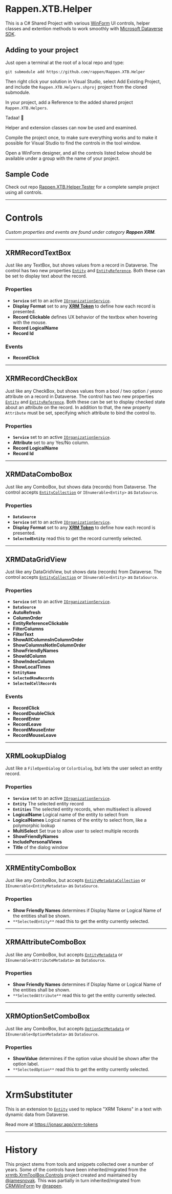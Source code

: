 # Rappen.XTB.Helper

This is a C# Shared Project with various [WinForm](https://docs.microsoft.com/en-us/visualstudio/ide/create-csharp-winform-visual-studio?WT.mc_id=BA-MVP-5002475) UI controls, helper classes and extention methods to work smoothly with [Microsoft Dataverse SDK](https://docs.microsoft.com/en-us/powerapps/developer/data-platform/?WT.mc_id=BA-MVP-5002475).

## Adding to your project

Just open a terminal at the root of a local repo and type:
```
git submodule add https://github.com/rappen/Rappen.XTB.Helper
```

Then right click your solution in Visual Studio, select Add Existing Project, and include the `Rappen.XTB.Helpers.shproj` project from the cloned submodule.

In your project, add a Reference to the added shared project `Rappen.XTB.Helpers`.

Tadaa! 🎉

Helper and extension classes can now be used and examined.

Compile the project once, to make sure everything works and to make it possible for Visual Studio to find the controls in the tool window.

Open a WinForm designer, and all the controls listed below should be available under a group with the name of your project.

## Sample Code

Check out repo [Rappen.XTB.Helper.Tester](https://github.com/rappen/Rappen.XTB.Helper.Tester) for a complete sample project using all controls.

---

# Controls

*Custom properties and events are found under category **Rappen XRM**.*

---

## XRMRecordTextBox
Just like any TextBox, but shows values from a record in Dataverse. The control has two new properties [`Entity`](https://docs.microsoft.com/en-us/dotnet/api/microsoft.xrm.sdk.entity?WT.mc_id=BA-MVP-5002475) and [`EntityReference`](https://docs.microsoft.com/en-us/dotnet/api/microsoft.xrm.sdk.entityreference). Both these can be set to display text about the record.
### Properties
* **`Service`** set to an active [`IOrganizationService`](https://docs.microsoft.com/en-us/dotnet/api/microsoft.xrm.sdk.iorganizationservice?WT.mc_id=BA-MVP-5002475).
* **Display Format** set to any [**XRM Token**](https://jonasr.app/xrm-tokens/) to define how each record is presented.
* **Record Clickable** defines UX behavior of the textbox when hovering with the mouse.
* **Record LogicalName**
* **Record Id**
### Events
* **RecordClick**

---

## XRMRecordCheckBox
Just like any CheckBox, but shows values from a bool / two option / yesno attribute on a record in Dataverse. The control has two new properties [`Entity`](https://docs.microsoft.com/en-us/dotnet/api/microsoft.xrm.sdk.entity?WT.mc_id=BA-MVP-5002475) and [`EntityReference`](https://docs.microsoft.com/en-us/dotnet/api/microsoft.xrm.sdk.entityreference). Both these can be set to display checked state about an attribute on the record. In addition to that, the new property `Attribute` must be set, specifying which attribute to bind the control to.
### Properties
* **`Service`** set to an active [`IOrganizationService`](https://docs.microsoft.com/en-us/dotnet/api/microsoft.xrm.sdk.iorganizationservice?WT.mc_id=BA-MVP-5002475).
* **Attribute** set to any Yes/No column.
* **Record LogicalName**
* **Record Id**

---

## XRMDataComboBox
Just like any ComboBox, but shows data (records) from Dataverse. The control accepts [`EntityCollection`](https://docs.microsoft.com/en-us/dotnet/api/microsoft.xrm.sdk.entitycollection?WT.mc_id=BA-MVP-5002475) or `IEnumerable<Entity>` as `DataSource`.
### Properties
* **`DataSource`**
* **`Service`** set to an active [`IOrganizationService`](https://docs.microsoft.com/en-us/dotnet/api/microsoft.xrm.sdk.iorganizationservice?WT.mc_id=BA-MVP-5002475).
* **Display Format** set to any [**XRM Token**](https://jonasr.app/xrm-tokens/) to define how each record is presented.
* **`SelectedEntity`** read this to get the record currently selected.

---

## XRMDataGridView
Just like any DataGridView, but shows data (records) from Dataverse. The control accepts [`EntityCollection`](https://docs.microsoft.com/en-us/dotnet/api/microsoft.xrm.sdk.entitycollection?WT.mc_id=BA-MVP-5002475) or `IEnumerable<Entity>` as `DataSource`.
### Properties
* **`Service`** set to an active [`IOrganizationService`](https://docs.microsoft.com/en-us/dotnet/api/microsoft.xrm.sdk.iorganizationservice?WT.mc_id=BA-MVP-5002475).
* **`DataSource`**
* **AutoRefresh**
* **ColumnOrder**
* **EntityReferenceClickable**
* **FilterColumns**
* **FilterText**
* **ShowAllColumnsInColumnOrder**
* **ShowColumnsNotInColumnOrder**
* **ShowFriendlyNames**
* **ShowIdColumn**
* **ShowIndexColumn**
* **ShowLocalTimes**
* **`EntityName`**
* **`SelectedRowRecords`**
* **`SelectedCellRecords`**

### Events
* **RecordClick**
* **RecordDoubleClick**
* **RecordEnter**
* **RecordLeave**
* **RecordMouseEnter**
* **RecordMouseLeave**


---

## XRMLookupDialog
Just like a `FileOpenDialog` or `ColorDialog`, but lets the user select an entity record.
### Properties
* **`Service`** set to an active [`IOrganizationService`](https://docs.microsoft.com/en-us/dotnet/api/microsoft.xrm.sdk.iorganizationservice?WT.mc_id=BA-MVP-5002475).
* **`Entity`** The selected entity record
* **`Entities`** The selected entity records, when multiselect is allowed
* **LogicalName** Logical name of the entity to select from
* **LogicalNames** Logical names of the entity to select from, like a polymorphic lookup
* **MultiSelect** Set true to allow user to select multiple records
* **ShowFriendlyNames**
* **IncludePersonalViews**
* **Title** of the dialog window

---

## XRMEntityComboBox
Just like any ComboBox, but accepts [`EntityMetadataCollection`](https://docs.microsoft.com/en-us/dotnet/api/microsoft.xrm.sdk.metadata.entitymetadatacollection?WT.mc_id=BA-MVP-5002475) or `IEnumerable<EntityMetadata>` as `DataSource`.
### Properties
* **Show Friendly Names** determines if Display Name or Logical Name of the entities shall be shown.
* `**SelectedEntity**` read this to get the entity currently selected.

---

## XRMAttributeComboBox
Just like any ComboBox, but accepts [`EntityMetadata`](https://docs.microsoft.com/en-us/dotnet/api/microsoft.xrm.sdk.metadata.entitymetadata?WT.mc_id=BA-MVP-5002475) or `IEnumerable<AttributeMetadata>` as `DataSource`.
### Properties
* **Show Friendly Names** determines if Display Name or Logical Name of the entities shall be shown.
* `**SelectedAttribute**` read this to get the entity currently selected.

---

## XRMOptionSetComboBox
Just like any ComboBox, but accepts [`OptionSetMetadata`](https://docs.microsoft.com/en-us/dotnet/api/microsoft.xrm.sdk.metadata.optionsetmetadata?WT.mc_id=BA-MVP-5002475) or `IEnumerable<OptionMetadata>` as `DataSource`.
### Properties
* **ShowValue** determines if the option value should be shown after the option label.
* `**SelectedOption**` read this to get the entity currently selected.

---

# XrmSubstituter
This is an extension to [`Entity`](https://docs.microsoft.com/en-us/dotnet/api/microsoft.xrm.sdk.entity?WT.mc_id=BA-MVP-5002475) used to replace "XRM Tokens" in a text with dynamic data from Dataverse.

Read more at https://jonasr.app/xrm-tokens

---

# History

This project stems from tools and snippets collected over a number of years.
Some of the controls have been inherited/migrated from the [xrmtb.XrmToolBox.Controls](https://github.com/jamesnovak/xrmtb.XrmToolBox.Controls) project created and maintained by [@jamesnovak](https://github.com/jamesnovak/). 
This was partially in turn inherited/migrated from [CRMWinForm](https://github.com/rappen/CRMWinForm) by [@rappen](https://github.com/rappen/).
